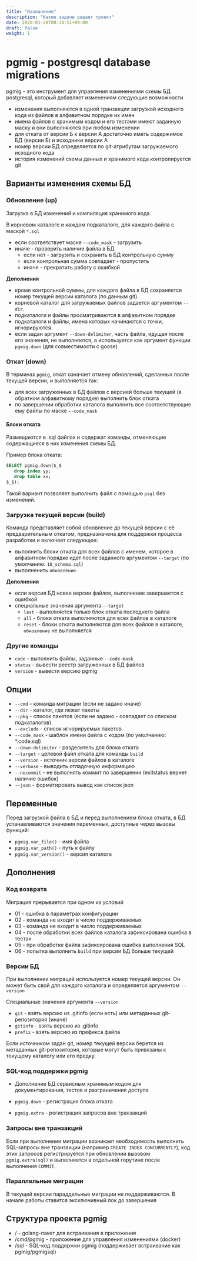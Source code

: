 ```yaml
---
title: "Назначение"
description: "Какие задачи решает проект"
date: 2020-01-28T00:34:51+09:00
draft: false
weight: 1
---
```

# pgmig - **p**ost**g**resql database **mig**rations

pgmig - это инструмент для управления изменениями схемы БД postgresql, который добавляет изменениям следующие возможности

* изменения выполняются в одной транзакции загрузкой исходного кода из файлов в алфавитном порядке их имен
* имена файлов с хранимым кодом и его тестами имеют заданную маску и они выполняются при любом изменении
* для отката от версии Б к версии А достаточно иметь содержимое БД (версии Б) и исходники версии А
* номер версии БД определяется по git-атрибутам загружаемого исходного кода
* история изменений схемы данных и хранимого кода контролируется git

## Варианты изменения схемы БД

### Обновление (up)

Загрузка в БД изменений и компиляция хранимого кода.

В корневом каталоге и каждом подкаталоге, для каждого файла с маской `*.sql`

* если соответствует маске `--code_mask` - загрузить
* иначе - проверить наличие файла в БД
  * если нет - загрузить и сохранить в БД контрольную сумму
  * если контрольная сумма совпадает - пропустить
  * иначе - прекратить работу с ошибкой

**Дополнения**

* кроме контрольной суммы, для каждого файла в БД сохраняется номер текущей версии каталога (по данным git).
* корневой каталог для загружаемых файлов задается аргументом `--dir`.
* подкаталоги и файлы просматриваются в алфавитном порядке
* подкаталоги и файлы, имена которых начинаются с точки, игнорируются.
* если задан аргумент `--down-delimiter`, часть файла, идущая после его значения, не выполняется, а используется как аргумент функции `pgmig.down` (для совместимости с goose)

### Откат (down)

В терминах `pgmig`, откат означает отмену обновлений, сделанных после текущей версии, и выполняется так:

* для всех загруженных в БД файлов с версией больше текущей (в обратном алфавитному порядке) выполнить блок отката
* по завершении обработки каталога выполнить все соответствующие ему файлы по маске `--code_mask`

#### Блоки отката

Размещаются в .sql файлах и содержат команды, отменяющие содержащиеся в них изменения схемы БД.

Пример блока отката:

```sql
SELECT pgmig.down($_$
   drop index yy;
   drop table xx;
$_$);
```

Такой вариант позволяет выполнить файл с помощью `psql` без изменений.

### Загрузка текущей версии (build)

Команда представляет собой обновление до текущей версии с её предварительным откатом, предназначена для поддержки процесса разработки и включает следующее:

* выполнить блоки отката для всех файлов с именем, которое в алфавитном порядке идет после заданного аргументом `--target` (по умолчанию: `10_schema.sql`)
* выполненить `обновление`.

**Дополнения**

* если версия БД новее версии файлов, выполнение завершается с ошибкой
* специальные значения аргумента `--target`
  * `last` - выполняется только блок отката последнего файла
  * `all` - блоки отката выполняются для всех файлов в каталоге
  * `reset` - блоки отката выполняются для всех файлов в каталоге, `обновление` не выполняется

### Другие команды

* `code` - выполнить файлы, заданные `--code-mask`
* `status` - вывести реестр загруженных в БД файлов
* `version` - вывести версию pgmig

## Опции

* `--cmd` - команда миграции (если не задано иначе)
* `--dir` - каталог, где лежат пакеты
* `--pkg` - список пакетов (если не задано - совпадает со списком подкаталогов)
* `--exclude` - список игнорируемых пакетов
* `--code_mask` - шаблон имени файла с кодом (по умолчанию: *.code.sql)
* `--down-delimiter` - разделитель для блока отката
* `--target` - целевой файл отката для команды `build`
* `--version` - источник версии файлов в каталоге
* `--verbose` - выводить отладочную информацию
* `--nocommit` - не выполнять коммит по завершении (exitstatus вернет наличие ошибок)
* `--json` - форматировать вывод как список json

## Переменные

Перед загрузкой файла в БД и перед выполнением блока отката, в БД устанавливаются значения переменных, доступные через вызовы функций:

* `pgmig.var_file()` - имя файла
* `pgmig.var_path()` - путь к файлу
* `pgmig.var_version()` - версия каталога

## Дополнения

### Код возврата

Миграция прерывается при одном из условий

* 01 - ошибка в параметрах конфигурации
* 02 - команда не входит в число поддерживаемых
* 03 - команда не входит в число поддерживаемых
* 04 - после обработки всех файлов каталога зафиксирована ошибка в тестах
* 05 - при обработке файла зафиксирована ошибка выполнения SQL
* 06 - попытка выполнить `build` при версии БД больше текущей

### Версии БД

При выполнении миграций используется номер текущей версии. Он может быть свой для каждого каталога и определяется аргументом `--version`

Специальные значения аргумента `--version`

* `git` - взять версию из .gitinfo (если есть) или метаданных git-репозитория (иначе)
* `gitinfo` - взять версию из .gitinfo
* `prefix` - взять версию из префикса файла

Если источником задан git, номер текущей версии берется из метаданных git-репозитория, которые могут быть привязаны к текущему каталогу или его предку.
### SQL-код поддержки pgmig

* Дополнение БД сервисным хранимым кодом для документирования, тестов и разграничения доступа

* `pgmig.down` - регистрация блока отката
* `pgmig.extra` - регистрация запросов вне транзакций

### Запросы вне транзакций

Если при выполнении миграции возникает необходимость выполнить SQL-запросы вне транзакции (например `CREATE INDEX CONCURRENTLY`), код этих запросов регистрируется при обновлении вызовом `pgmig.extra(sql)` и выполняется в отдельной горутине после выполнения `COMMIT`.

### Параллельные миграции

В текущей версии параддельные миграции не поддерживаются. В начале работы  ставится эксключивный лок до завершения

## Структура проекта pgmig

* / - golang-пакет для встраивания в приложения
* /cmd/pgmig - приложение для управления изменениями (docker)
* /sql - SQL-код поддержки pgmig (поддерживает встраивание как pgmig/pgmigsql)
